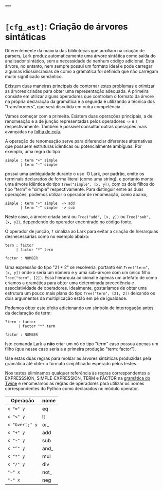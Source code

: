 """
# `[cfg_ast]`: Criação de árvores sintáticas 

Diferentemente da maioria das bibliotecas que auxiliam na criação de parsers, Lark produz automaticamente uma árvore sintática como saída do analisador sintático, sem a necessidade de nenhum código adicional. Esta árvore, no entanto, nem sempre possui um formato ideal e pode carregar algumas idiossincrasias de como a gramática foi definida que não carregam muito significado semântico.

Existem duas maneiras principais de contornar estes problemas e otimizar as árvores criadas para obter uma representação adequada. A primeira consiste em utilizar alguns operadores que controlam o formato da árvore na própria declaração da gramática e a segunda é utilizando a técnica dos "transformers", que será discutida em outra competência.

Vamos começar com a primeira. Existem duas operações principais, a de renomeação e a de junção representadas pelos operadores `->` e `?` respectivamente. Também é possível consultar outras operações mais avançadas na [folha de cola](https://lark-parser.readthedocs.io/en/latest/_static/lark_cheatsheet.pdf).

A operação de renomeação serve para diferenciar diferentes alternativas que possuem estruturas idênticas ou potencialmente ambíguas. Por exemplo, uma regra do tipo

```lark
simple : term "+" simple
       | term "-" simple
```

possui uma ambiguidade durante o uso. O Lark, por padrão, omite os terminais declarados de forma literal (como uma string), e portanto monta uma árvore idêntica do tipo `Tree("simple", [x, y])`, com os dois filhos do tipo "term" e "simple" respectivamente. Para distinguir entre as duas operações, podemos utilizar o operador de renomeação, como abaixo, 

```lark
simple : term "+" simple  -> add
       | term "-" simple  -> sub
```

Neste caso, a árvore criada será ou  `Tree("add", [x, y])` ou `Tree("sub", [x, y])`, dependendo do operador encontrado no código fonte. 

O operador de junção, `?` sinaliza ao Lark para evitar a criação de hierarquias desnecessárias como no exemplo abaixo:

```lark
term : factor
     | factor "*" term

factor : NUMBER
```

Uma expressão do tipo "21 * 2" se resolveria, portanto em `Tree("term", [x, y])` onde x seria um número e y uma sub-árvore com um único filho `Tree("term", [2])`. Essa hierarquia adicional é apenas um artefato de como criamos a gramática para obter uma determinada precedência e associatividade de operadores. Idealmente, gostaríamos de obter uma estrutura um pouco mais plana do tipo `Tree("term", [21, 2])` deixando os dois argumentos da multiplicação estão em pé de igualdade.

Podemos obter este efeito adicionando um símbolo de interrogação antes da declaração de term:

```lark
?term : factor
      | factor "*" term

factor : NUMBER
```

Isto comanda Lark a **não** criar um nó do tipo "term" caso possua apenas um filho (que nesse caso seria a a primeira produção "term: factor").

Use estas duas regras para moldar as árvores sintáticas produzidas pela gramática até obter o formato simplificado esperado pelos testes.

Nos testes eliminamos qualquer referência às regras correspondentes a EXPRESSSION, SIMPLE-EXPRESSION, TERM e FACTOR na [gramática do Twine](http://www.cs.uni.edu/~wallingf/teaching/cs4550/compiler/specification.html) e renomeamos as regras de operadores para utilizar os nomes correspondentes do Python como declarados no módulo operator. 

| Operação       | nome |
| -------------- | ---- |
| `x "=" y`      | eq   |
| `x "<" y`      | lt   |
| `x "&vert;" y` | or_  |
| `x "+" y`      | add  |
| `x "-" y`      | sub  |
| `x "^" y`      | and_ |
| `x "*" y`      | mul  |
| `x "/" y`      | div  |
| `"~" x`        | not_ |
| `"-" x`        | neg  |